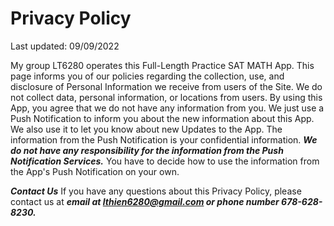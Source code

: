 
# Privacy Policy

Last updated: 09/09/2022 

My group LT6280 operates this Full-Length Practice SAT MATH App. This page informs you of our policies regarding the collection, use, and disclosure of Personal Information we receive from users of the Site. We do not collect data, personal information, or locations from users. By using this App, you agree that we do not have any information from you. We just use a Push Notification to inform you about the new information about this App. We also use it to let you know about new Updates to the App. The information from the Push Notification is your confidential information. ***We do not have any responsibility for the information from the Push Notification Services.*** You have to decide how to use the information from the App's Push Notification on your own.

***Contact Us*** 
If you have any questions about this Privacy Policy, please contact us at ***email at lthien6280@gmail.com or phone number 678-628-8230.***
